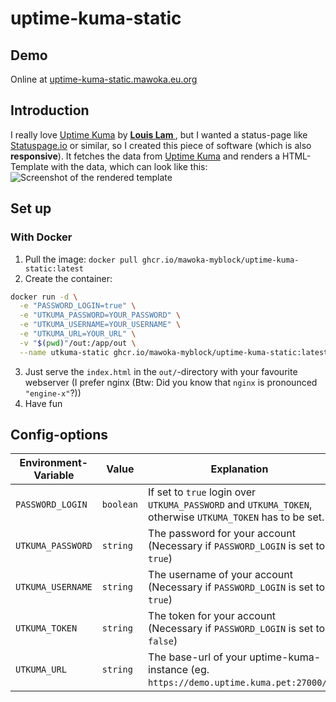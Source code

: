 # uptime-kuma-static
## Demo
Online at [uptime-kuma-static.mawoka.eu.org](https://uptime-kuma-static.mawoka.eu.org?utm_source=Readme&utm_medium=Github)
## Introduction
I really love [Uptime Kuma](https://github.com/louislam/uptime-kuma) by **[Louis Lam
](https://github.com/louislam)**, but I wanted a status-page like [Statuspage.io](https://statuspage.io) or similar,
so I created this piece of software (which is also **responsive**). It fetches the data from [Uptime Kuma](https://github.com/louislam/uptime-kuma) and
renders a HTML-Template with the data, which can look like this:
![Screenshot of the rendered template](https://i.imgur.com/pwzr71t.png "Screenshot of the rendered template")


## Set up

### With Docker
1. Pull the image: `docker pull ghcr.io/mawoka-myblock/uptime-kuma-static:latest`
2. Create the container:
```bash
docker run -d \
  -e "PASSWORD_LOGIN=true" \
  -e "UTKUMA_PASSWORD=YOUR_PASSWORD" \
  -e "UTKUMA_USERNAME=YOUR_USERNAME" \
  -e "UTKUMA_URL=YOUR_URL" \
  -v "$(pwd)"/out:/app/out \
  --name utkuma-static ghcr.io/mawoka-myblock/uptime-kuma-static:latest
```
3. Just serve the `index.html` in the `out/`-directory with your favourite
webserver (I prefer nginx (Btw: Did you know that `nginx` is pronounced
`"engine-x"`?)) 
4. Have fun

## Config-options

| Environment-Variable | Value     | Explanation                                                                                               | Standard |
|----------------------|-----------|-----------------------------------------------------------------------------------------------------------|----------|
| `PASSWORD_LOGIN`     | `boolean` | If set to `true` login over `UTKUMA_PASSWORD` and `UTKUMA_TOKEN`, otherwise `UTKUMA_TOKEN` has to be set. | ❌        |
| `UTKUMA_PASSWORD`    | `string`  | The password for your account (Necessary if `PASSWORD_LOGIN` is set to `true`)                            | ❌        |
| `UTKUMA_USERNAME`    | `string`  | The username of your account (Necessary if `PASSWORD_LOGIN` is set to `true`)                             | ❌        |
| `UTKUMA_TOKEN`       | `string`  | The token for your account (Necessary if `PASSWORD_LOGIN` is set to `false`)                              | ❌        |
| `UTKUMA_URL`         | `string`  | The base-url of your uptime-kuma-instance (eg. `https://demo.uptime.kuma.pet:27000/`)                     | ❌        |
